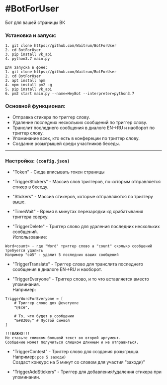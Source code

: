 #BotForUser
=
Бот для вашей страницы ВК
### Установка и запуск:
~~~~
1. git clone https://github.com/Waitrum/BotForUser
2. cd BotForUser
3. pip install vk_api
4. python3.7 main.py

Для запуска в фоне:
1. git clone https://github.com/Waitrum/BotForUser
2. cd BotForUser
3. apt install npm
4. npm install pm2 -g
5. pip install vk_api
6. pm2 start main.py --name=HeyBot --interpreter=python3.7
~~~~

### Основной функционал:

* Отправка стикера по триггер слову.
* Удаление последних нескольких сообщений по триггер слову.
* Транслит последнего сообщения в диалоге EN->RU и наоборот по триггер слову.
* Упоминание всех, кто есть в конфереции по триггер слову.
* Создание розыгрышей среди участников беседы. 
---
### Настройка: `(config.json)`
* "Token" - Сюда вписывать токен страницы

* "TriggerStickers" - Массив слов триггеров, по которым отправляется стикер в беседу.

* "Stickers" - Массив стикеров, которые отправляются по триггеру выше.

* "TimeWait" - Время в минутах перезарядки кд срабатывания триггера сверху.

* "TriggerDelete" - Триггер слово для удаления последних нескольких сообщений.<br>
Использование:<br>
~~~~
Word<count> - где "Word" триггер слово а "count" сколько сообщений требуется удалить
Например "ой5" - удалит 5 последних ваших сообщений
~~~~

* "TriggerTranslate" - Триггер слово для транслита последнего сообщения в диалоге EN->RU и наоборот.

* "TriggerEveryone" - Триггер слово, и то что вставляется вместо упоминания.<br>
Например:
~~~~
TriggerWordForEveryone = [
    # Триггер слово для @everyone
    "@все",

    # То, что будет в сообщении
    "&#8300;" # Пустой символ
]

!!!ВАЖНО!!!
Не ставьте слишком большой текст во второй аргумент.
Сообщение может получиться слишком длинным и не отправиться.
~~~~

* "TriggerContest" - Триггер слово для создания розыгрыша.<br>
Например:
`роз 5 заходи)`<br>
Создаст конкурс на 5 минут со словом для участия "заходи)"<br>

* "TriggerAddStickers" - Триггер для добавления/удаления стикера при упоминании.

